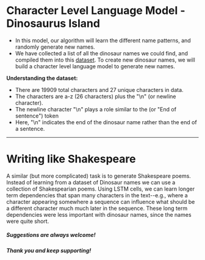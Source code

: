 # Character Level Language Model - Dinosaurus Island

- In this model, our algorithm will learn the different name patterns, and randomly generate new names.
- We have collected a list of all the dinosaur names we could find, and compiled them into this [dataset](dinos.txt). To create new dinosaur names, we will build a character level language model to generate new names.

**Understanding the dataset:**
- There are 19909 total characters and 27 unique characters in data.
- The characters are a-z (26 characters) plus the "\n" (or newline character).
- The newline character "\n" plays a role similar to the <EOS> (or "End of sentence") token
- Here, "\n" indicates the end of the dinosaur name rather than the end of a sentence.

---

# Writing like Shakespeare
A similar (but more complicated) task is to generate Shakespeare poems. Instead of learning from a dataset of Dinosaur names we can use a collection of Shakespearian poems. Using LSTM cells, we can learn longer term dependencies that span many characters in the text--e.g., where a character appearing somewhere a sequence can influence what should be a different character much much later in the sequence. These long term dependencies were less important with dinosaur names, since the names were quite short.

##### Suggestions are always welcome!
##### Thank you and keep supporting!
